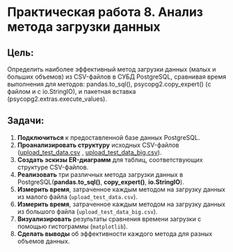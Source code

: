 # Практическая работа 8. Анализ метода загрузки данных

## Цель:
Определить наиболее эффективный метод загрузки данных (малых и больших объемов) из CSV-файлов в СУБД PostgreSQL, сравнивая время выполнения для методов: pandas.to_sql(), psycopg2.copy_expert() (с файлом и с io.StringIO), и пакетная вставка (psycopg2.extras.execute_values).

## Задачи:

1.  **Подключиться** к предоставленной базе данных PostgreSQL.
2.  **Проанализировать структуру** исходных CSV-файлов ([upload_test_data.csv](https://github.com/BosenkoTM/SQL-for-Begginer-Data-Analytics/blob/main/practice/pr-5-2-upload-data-from-pandas-to-sql-main/upload_test_data.csv) , [upload_test_data_big.csv](https://github.com/BosenkoTM/SQL-for-Begginer-Data-Analytics/blob/main/practice/pr-5-2-upload-data-from-pandas-to-sql-main/upload_test_data_big.csv)).
3.  **Создать эскизы ER-диаграмм** для таблиц, соответствующих структуре CSV-файлов.
4.  **Реализовать** три различных метода загрузки данных в PostgreSQL(**pandas.to_sql()**, **copy_expert()**, **io.StringIO**).
5.  **Измерить время**, затраченное каждым методом на загрузку данных из малого файла (`upload_test_data.csv`).
6.  **Измерить время**, затраченное каждым методом на загрузку данных из большого файла (`upload_test_data_big.csv`).
7.  **Визуализировать** результаты сравнения времени загрузки с помощью гистограммы (`matplotlib`).
8.  **Сделать выводы** об эффективности каждого метода для разных объемов данных.
